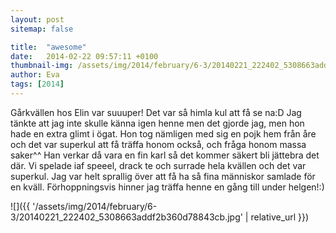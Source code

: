 ```yaml
---
layout: post
sitemap: false

title:  "awesome"
date:   2014-02-22 09:57:11 +0100
thumbnail-img: /assets/img/2014/february/6-3/20140221_222402_5308663addf2b360d78843cb.jpg
author: Eva
tags: [2014]
---
```


Gårkvällen hos Elin var suuuper! Det var så himla kul att få se na:D Jag tänkte att jag inte skulle känna igen henne men det gjorde jag, men hon hade en extra glimt i ögat. Hon tog nämligen med sig en pojk hem från åre och det var superkul att få träffa honom också,  och fråga honom massa saker^^ Han verkar då vara en fin karl så det kommer säkert bli jättebra det där. Vi spelade iaf speeel, drack te och surrade hela kvällen och det var superkul. Jag var helt sprallig över att få ha så fina människor samlade för en kväll. Förhoppningsvis hinner jag träffa henne en gång till under helgen!:)

![]({{ '/assets/img/2014/february/6-3/20140221_222402_5308663addf2b360d78843cb.jpg'  | relative_url }})

